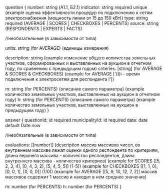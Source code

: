 question {
  number: string (А1.1, Б2.1)
  indicator: string required unique (example оценка эффективности процедур по подключению к сетям электроснабжения (мощность линии от 15 до 150 кВт))
  type: string required (AVERAGE | SCORES | CHECKBOXES | PERCENTS)
  source: string (RESPONDENTS | EXPERTS | FACTS)

  //необязательные (в зависимости от типа)

  units: string (for AVERAGE) (единицы измерения)

  description: string (example изменение общего количества земельных участков, сформированных и выставленных на аукцион в отчетном году, по сравнению с предыдущим годом)
  criteries: [string] (for AVERAGE & SCORES & CHECKBOXES)
  (example for AVERAGE ['(t)i – время подключения к электросетям для респондента i'])

  m: string (for PERCENTS) (описание самого параметра) (example количество земельных участков, выставленных на аукцион в отчетном году)
  h: string (for PERCENTS) (описание самого параметра) (example количество земельных участков, выставленных на аукцион в предыдущем году)
}

answer {
  questionId: id required
  municipalityId: id required
  date: date default Date.now

  //необязательные (в зависимости от типа)

  evaluations: [[number]] (description массив массивов чисел, во внутреннем массиве лежат оценки одного респондента по критериям, длина верхнего массива - количество респондентов, длина внутреннего массива - количество критериев)
  (example for SCORES [[5, 2, 3, 4], [0, 4, 3, 2], [5, 4, 5, 5]] (1-5))
  (example for CHECKBOXES [[1, 1, 0], [0, 0, 1], [0, 0, 0]] (1/0))
  (example for AVERAGE [[5, 9, 10, 12, 7, 2]] массив массивов содержит 1 массив и находит в нем среднее значение)

  m: number (for PERCENTS)
  h: number (for PERCENTS)
}